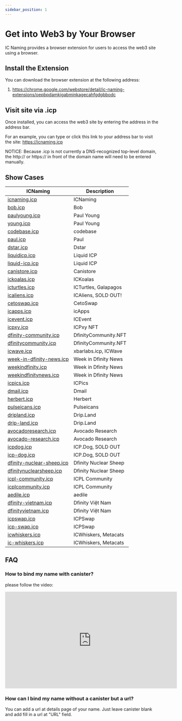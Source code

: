 ```yaml
---
sidebar_position: 1
---
```


# Get into Web3 by Your Browser

IC Naming provides a browser extension for users to access the web3 site using a browser.

## Install the Extension

You can download the browser extension at the following address:

1. <https://chrome.google.com/webstore/detail/ic-naming-extensions/oepbpdamkigabminkagecahfgdgbbodc>

## Visit site via .icp

Once installed, you can access the web3 site by entering the address in the address bar.

For an example, you can type or click this link to your address bar to visit the site: <https://icnaming.icp>

NOTICE: Because .icp is not currently a DNS-recognized top-level domain, the http:// or https:// in front of the domain name will need to be entered manually.

## Show Cases

| ICNaming                                                       | Description           |
| -------------------------------------------------------------- | --------------------- |
| [icnaming.icp](https://icnaming.icp)                           | ICNaming              |
| [bob.icp](https://bob.icp)                                     | Bob                   |
| [paulyoung.icp](https://paulyoung.icp)                         | Paul Young            |
| [young.icp](https://young.icp)                                 | Paul Young            |
| [codebase.icp](https://codebase.icp)                           | codebase              |
| [paul.icp](https://paul.icp)                                   | Paul                  |
| [dstar.icp](https://dstar.icp)                                 | Dstar                 |
| [liquidicp.icp](https://liquidicp.icp)                         | Liquid ICP            |
| [liquid-icp.icp](https://liquid-icp.icp)                       | Liquid ICP            |
| [canistore.icp](https://canistore.icp)                         | Canistore             |
| [ickoalas.icp](https://ickoalas.icp)                           | ICKoalas              |
| [icturtles.icp](https://icturtles.icp)                         | ICTurtles, Galapagos  |
| [icaliens.icp](https://icaliens.icp)                           | ICAliens, SOLD OUT!   |
| [cetoswap.icp](https://cetoswap.icp)                           | CetoSwap              |
| [icapps.icp](https://icapps.icp)                               | icApps                |
| [icevent.icp](https://icevent.icp)                             | ICEvent               |
| [icpxy.icp](https://icpxy.icp)                                 | ICPxy NFT             |
| [dfinity-community.icp](https://dfinity-community.icp)         | DfinityCommunity.NFT  |
| [dfinitycommunity.icp](https://dfinitycommunity.icp)           | DfinityCommunity.NFT  |
| [icwave.icp](https://icwave.icp)                               | xbarlabs.icp, ICWave  |
| [week-in-dfinity-news.icp](https://week-in-dfinity-news.icp)   | Week in Dfinity News  |
| [weekindfinity.icp](https://weekindfinity.icp)                 | Week in Dfinity News  |
| [weekindfinitynews.icp](https://weekindfinitynews.icp)         | Week in Dfinity News  |
| [icpics.icp](https://icpics.icp)                               | ICPics                |
| [dmail.icp](https://dmail.icp)                                 | Dmail                 |
| [herbert.icp](https://herbert.icp)                             | Herbert               |
| [pulseicans.icp](https://pulseicans.icp)                       | Pulseicans            |
| [dripland.icp](https://dripland.icp)                           | Drip.Land             |
| [drip-land.icp](https://drip-land.icp)                         | Drip.Land             |
| [avocadoresearch.icp](https://avocadoresearch.icp)             | Avocado Research      |
| [avocado-research.icp](https://avocado-research.icp)           | Avocado Research      |
| [icpdog.icp](https://icpdog.icp)                               | ICP.Dog, SOLD OUT     |
| [icp-dog.icp](https://icp-dog.icp)                             | ICP.Dog, SOLD OUT     |
| [dfinity-nuclear-sheep.icp](https://dfinity-nuclear-sheep.icp) | Dfinity Nuclear Sheep |
| [dfinitynuclearsheep.icp](https://dfinitynuclearsheep.icp)     | Dfinity Nuclear Sheep |
| [icpl-community.icp](https://icpl-community.icp)               | ICPL Community        |
| [icplcommunity.icp](https://icplcommunity.icp)                 | ICPL Community        |
| [aedile.icp](https://aedile.icp)                               | aedile                |
| [dfinity-vietnam.icp](https://dfinity-vietnam.icp)             | Dfinity Việt Nam      |
| [dfinityvietnam.icp](https://dfinityvietnam.icp)               | Dfinity Việt Nam      |
| [icpswap.icp](https://icpswap.icp)                             | ICPSwap               |
| [icp-swap.icp](https://icp-swap.icp)                           | ICPSwap               |
| [icwhiskers.icp](https://icwhiskers.icp)                       | ICWhiskers, Metacats  |
| [ic-whiskers.icp](https://ic-whiskers.icp)                     | ICWhiskers, Metacats  |

## FAQ

### How to bind my name with canister?

please follow the video:

<iframe width="560" height="315" src="https://www.youtube.com/embed/QS1p--rXMNI" title="YouTube video player" frameborder="0" allow="accelerometer; autoplay; clipboard-write; encrypted-media; gyroscope; picture-in-picture" allowfullscreen></iframe>

### How can I bind my name without a canister but a url?

You can add a url at details page of your name. Just leave canister blank and add fill in a url at "URL" field.
